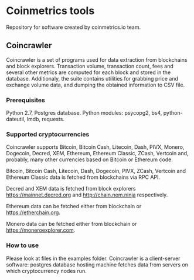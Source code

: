 # Coinmetrics tools

Repository for software created by coinmetrics.io team.

## Coincrawler

Coincrawler is a set of programs used for data extraction from blockchains and block explorers. Transaction volume, transaction count, fees and several other metrics are computed for each block and stored in the database. Additionaly, the suite contains utilities for grabbing price and exchange volume data, and dumping the obtained information to CSV file.

### Prerequisites 

Python 2.7, Postgres database.
Python modules: psycopg2, bs4, python-dateutil, lmdb, requests.

### Supported cryptocurrencies

Coincrawler supports Bitcoin, Bitcoin Cash, Litecoin, Dash, PIVX, Monero, Dogecoin, Decred, XEM, Ethereum, Ethereum Classic, ZCash, Vertcoin and, probably, many other currencies based on Bitcoin or Ethereum code.

Bitcoin, Bitcoin Cash, Litecoin, Dash, Dogecoin, PIVX, ZCash, Vertcoin and Ethereum Classic data is fetched from blockchains via RPC API.

Decred and XEM data is fetched from block explorers https://mainnet.decred.org and http://chain.nem.ninja respectively.

Ethereum data can be fetched either from blockchain or https://etherchain.org. 

Monero data can be fetched either from blockchain or https://moneroexplorer.com.

### How to use

Please look at files in the examples folder. Coincrawler is a client-server software: postgres database hosting machine fetches data from servers on which cryptocurrency nodes run. 
